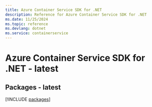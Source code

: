 ```yaml
---
title: Azure Container Service SDK for .NET
description: Reference for Azure Container Service SDK for .NET
ms.date: 11/25/2024
ms.topic: reference
ms.devlang: dotnet
ms.service: containerservice
---
```

# Azure Container Service SDK for .NET - latest
## Packages - latest
[!INCLUDE [packages](container-service-index.md)]
